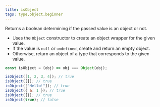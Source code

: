 ```yaml
---
title: isObject
tags: type,object,beginner
---
```


Returns a boolean determining if the passed value is an object or not.

- Uses the `Object` constructor to create an object wrapper for the given value.
- If the value is `null` or `undefined`, create and return an empty object.
- Οtherwise, return an object of a type that corresponds to the given value.

```js
const isObject = (obj) => obj === Object(obj);
```

```js
isObject([1, 2, 3, 4]); // true
isObject([]); // true
isObject(["Hello!"]); // true
isObject({ a: 1 }); // true
isObject({}); // true
isObject(true); // false
```

